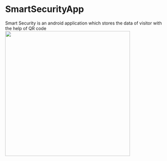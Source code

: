 # SmartSecurityApp
Smart Security is an android application which stores the data of visitor with the help of QR code
<br>
<img src=https://user-images.githubusercontent.com/70889731/118364623-cb096d00-b5b6-11eb-89ab-69bb77d9568f.png width="400">
